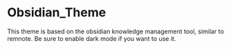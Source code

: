 # Obsidian_Theme
This theme is based on the obsidian knowledge management tool, similar to remnote. Be sure to enable dark mode if you want to use it. 
